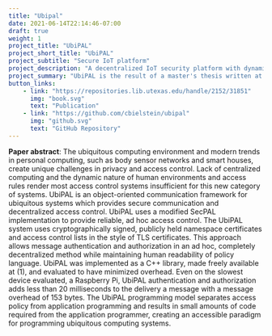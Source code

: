 ```yaml
---
title: "Ubipal"
date: 2021-06-14T22:14:46-07:00
draft: true
weight: 1
project_title: "UbiPAL"
project_short_title: "UbiPAL"
project_subtitle: "Secure IoT platform"
project_description: "A decentralized IoT security platform with dynamic and human-readible access control language."
project_summary: "UbiPAL is the result of a master's thesis written at UT Austin. The project extended the SecPAL policy assertion language to support dynamic, environmental conditions in policy assertions. The requirement for centralized rule servers is also removed, allowing the ubiquitous network to stay online through single-point failures through direct negotiation of access rights between devices."
button_links:
    - link: "https://repositories.lib.utexas.edu/handle/2152/31851"
      img: "book.svg"
      text: "Publication"
    - link: "https://github.com/cbielstein/ubipal"
      img: "github.svg"
      text: "GitHub Repository"
---
```


**Paper abstract**: The ubiquitous computing environment and modern trends in personal computing, such as body sensor networks and smart houses, create unique challenges in privacy and access control. Lack of centralized computing and the dynamic nature of human environments and access rules render most access control systems insufficient for this new category of systems. UbiPAL is an object-oriented communication framework for ubiquitous systems which provides secure communication and decentralized access control. UbiPAL uses a modified SecPAL implementation to provide reliable, ad hoc access control. The UbiPAL system uses cryptographically signed, publicly held namespace certificates and access control lists in the style of TLS certificates. This approach allows message authentication and authorization in an ad hoc, completely decentralized method while maintaining human readability of policy language. UbiPAL was implemented as a C++ library, made freely available at (1), and evaluated to have minimized overhead. Even on the slowest device evaluated, a Raspberry Pi, UbiPAL authentication and authorization adds less than 20 milliseconds to the delivery a message with a message overhead of 153 bytes. The UbiPAL programming model separates access policy from application programming and results in small amounts of code required from the application programmer, creating an accessible paradigm for programming ubiquitous computing systems.

